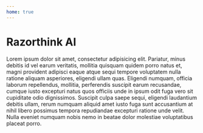 ```yaml
---
home: true
---
```

# Razorthink AI

Lorem ipsum dolor sit amet, consectetur adipisicing elit. Pariatur, minus debitis id vel earum veritatis, mollitia quisquam quidem porro natus et, magni provident adipisci eaque atque sequi tempore voluptatem nulla ratione aliquam asperiores, eligendi ullam quas. Eligendi numquam, officia laborum repellendus, mollitia, perferendis suscipit earum recusandae, cumque iusto excepturi natus quos officiis unde in ipsum odit fuga vero sit cupiditate odio dignissimos. Suscipit culpa saepe sequi, eligendi laudantium debitis ullam, rerum numquam aliquid amet iusto fuga sunt accusantium at nihil libero possimus tempora repudiandae excepturi ratione unde velit. Nulla eveniet numquam nobis nemo in beatae dolor molestiae voluptatibus placeat porro.

<my-header></my-header>